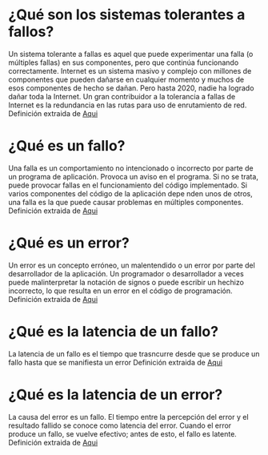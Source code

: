 # ¿Qué son los sistemas tolerantes a fallos? 

Un sistema tolerante a fallas es aquel que puede experimentar una falla (o múltiples fallas) en sus componentes, pero que continúa funcionando correctamente.
Internet es un sistema masivo y complejo con millones de componentes que pueden dañarse en cualquier momento y muchos de esos componentes de hecho se dañan. Pero hasta 2020, nadie ha logrado dañar toda la Internet.
Un gran contribuidor a la tolerancia a fallas de Internet es la redundancia en las rutas para uso de enrutamiento de red.
Definición extraida de [Aqui](https://ciberseguridad.com/guias/prevencion-proteccion/tolerancia-fallos/)
# ¿Qué es un fallo?
Una falla es un comportamiento no intencionado o incorrecto por parte de un programa de aplicación. Provoca un aviso en el programa. Si no se trata, puede provocar fallas en el funcionamiento del código implementado. 
Si varios componentes del código de la aplicación depe nden unos de otros, una falla es la que puede causar problemas en múltiples componentes. 
Definición extraida de [Aqui](https://geekflare.com/es/difference-bug-defect-error-failure-fault-testing/)
# ¿Qué es un error?
Un error es un concepto erróneo, un malentendido o un error por parte del desarrollador de la aplicación. 
Un programador o desarrollador a veces puede malinterpretar la notación de signos o puede escribir un hechizo incorrecto, lo que resulta en un error en el código de programación. 
Definición extraida de [Aqui](https://geekflare.com/es/difference-bug-defect-error-failure-fault-testing/)
# ¿Qué es la latencia de un fallo?
La latencia de un fallo es el tiempo que trasncurre desde que se produce un fallo hasta que se manifiesta un error
Definición extraida de [Aqui](chrome-extension://efaidnbmnnnibpcajpcglclefindmkaj/https://www.infor.uva.es/~bastida/Arquitecturas%20Avanzadas/Tolerant.pdf)
# ¿Qué es la latencia de un error?
 La causa del error es un fallo. El tiempo entre la percepción del error y el resultado fallido se conoce como latencia del error. 
 Cuando el error produce un fallo, se vuelve efectivo; antes de esto, el fallo es latente.
 Definición extraida de [Aqui](https://www.computerworld.es/archive/sistemas-operativos-tolerantes-a-fallos)
